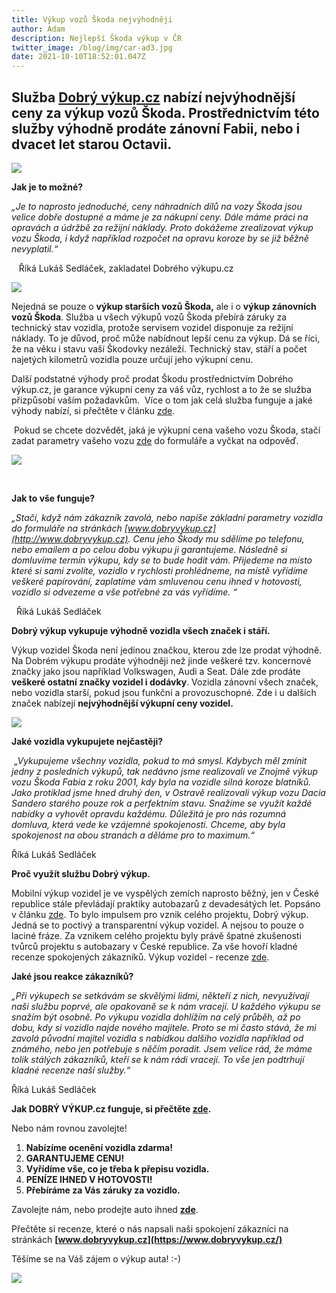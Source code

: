 ```yaml
---
title: Výkup vozů Škoda nejvýhodněji
author: Adam
description: Nejlepší Škoda výkup v ČR
twitter_image: /blog/img/car-ad3.jpg
date: 2021-10-10T18:52:01.047Z
---
```

## Služba [Dobrý výkup.cz](https://www.dobryvykup.cz/) nabízí nejvýhodnější ceny za výkup vozů Škoda. Prostřednictvím této služby výhodně prodáte zánovní Fabii, nebo i dvacet let starou Octavii.

![](/blog/img/skoda-fabia-2000-2007-2.png)

**Jak je to možné?**

*„Je to naprosto jednoduché, ceny náhradních dílů na vozy Škoda jsou velice dobře dostupné a máme je za nákupní ceny. Dále máme práci na opravách a údržbě za režijní náklady. Proto dokážeme zrealizovat výkup vozu Škoda, i když například rozpočet na opravu koroze by se již běžně nevyplatil.“*

   Říká Lukáš Sedláček, zakladatel Dobrého výkupu.cz

![](/blog/img/malé-money.jpg)

Nejedná se pouze o **výkup starších vozů Škoda,** ale i o **výkup zánovních vozů Škoda**. Služba u všech výkupů vozů Škoda přebírá záruky za technický stav vozidla, protože servisem vozidel disponuje za režijní náklady. To je důvod, proč může nabídnout lepší cenu za výkup. Dá se říci, že na věku i stavu vaší Škodovky nezáleží. Technický stav, stáří a počet najetých kilometrů vozidla pouze určují jeho výkupní cenu.

Další podstatné výhody proč prodat Škodu prostřednictvím Dobrého výkup.cz, je garance výkupní ceny za váš vůz, rychlost a to že se služba přizpůsobí vaším požadavkům.  Více o tom jak celá služba funguje a jaké výhody nabízí, si přečtěte v článku [zde](https://www.dobryvykup.cz/blog/2021/06/mobiln%C3%AD-v%C3%BDkup-cesta-jak-nejl%C3%A9pe-prodat-auto).

 Pokud se chcete dozvědět, jaká je výkupní cena vašeho vozu Škoda, stačí zadat parametry vašeho vozu [zde](https://www.dobryvykup.cz/#bottom) do formuláře a vyčkat na odpověď. 

![](/blog/img/skoda-fabia.png)

 

**Jak to vše funguje?**

*„Stačí, když nám zákazník zavolá, nebo napíše základní parametry vozidla do formuláře na stránkách [www.dobryvykup.cz](http://www.dobryvykup.cz). Cenu jeho Škody mu sdělíme po telefonu, nebo emailem a po celou dobu výkupu ji garantujeme. Následně si domluvíme termín výkupu, kdy se to bude hodit vám. Přijedeme na místo které si sami zvolíte, vozidlo v rychlosti prohlédneme, na místě vyřídíme veškeré papírování, zaplatíme vám smluvenou cenu ihned v hotovosti, vozidlo si odvezeme a vše potřebné za vás vyřídíme. “*  

  Říká Lukáš Sedláček

**Dobrý výkup vykupuje výhodně vozidla všech značek i stáří.**

Výkup vozidel Škoda není jedinou značkou, kterou zde lze prodat výhodně. Na Dobrém výkupu prodáte výhodněji než jinde veškeré tzv. koncernové značky jako jsou například Volkswagen, Audi a Seat. Dále zde prodáte **veškeré ostatní značky vozidel i dodávky**. Vozidla zánovní všech značek, nebo vozidla starší, pokud jsou funkční a provozuschopné. Zde i u dalších značek nabízejí **nejvýhodnější výkupní ceny vozidel.**  

![](/blog/img/300x300x100x0_f2152988_01.jpg)

**Jaké vozidla vykupujete nejčastěji?**

 *„Vykupujeme všechny vozidla, pokud to má smysl. Kdybych měl zmínit jedny z posledních výkupů, tak nedávno jsme realizovali ve Znojmě výkup vozu Škoda Fabia z roku 2001, kdy byla na vozidle silná koroze blatníků. Jako protiklad jsme hned druhý den, v Ostravě realizovali výkup vozu Dacia Sandero starého pouze rok a perfektním stavu. Snažíme se využít každé nabídky a vyhovět opravdu každému. Důležitá je pro nás rozumná domluva, která vede ke vzájemné spokojenosti. Chceme, aby byla spokojenost na obou stranách a děláme pro to maximum.“*

Říká Lukáš Sedláček

**Proč využít službu Dobrý výkup.**

Mobilní výkup vozidel je ve vyspělých zemích naprosto běžný, jen v České republice stále převládají praktiky autobazarů z devadesátých let. Popsáno v článku [zde](https://www.dobryvykup.cz/blog/2021/06/jak-na-prodej-auta-autobazary-jedou-st%C3%A1le-v-praktik%C3%A1ch-z-devades%C3%A1tek). To bylo impulsem pro vznik celého projektu, Dobrý výkup. Jedná se to poctivý a transparentní výkup vozidel. A nejsou to pouze o laciné fráze. Za vznikem celého projektu byly právě špatné zkušenosti tvůrců projektu s autobazary v České republice. Za vše hovoří kladné recenze spokojených zákazníků. Výkup vozidel - recenze [zde](https://www.dobryvykup.cz/).

**Jaké jsou reakce zákazníků?**    

*„Při výkupech se setkávám se skvělými lidmi, někteří z nich, nevyužívají naši službu poprvé, ale opakovaně se k nám vracejí. U každého výkupu se snažím být osobně. Po výkupu vozidla dohlížím na celý průběh, až po dobu, kdy si vozidlo najde nového majitele. Proto se mi často stává, že mi zavolá původní majitel vozidla s nabídkou dalšího vozidla například od známého, nebo jen potřebuje s něčím poradit. Jsem velice rád, že máme tolik stálých zákazníků, kteří se k nám rádi vracejí. To vše jen podtrhují kladné recenze naší služby.“*

Říká Lukáš Sedláček

**Jak DOBRÝ VÝKUP.cz funguje, si přečtěte [zde](https://www.dobryvykup.cz/blog/2021/06/mobiln%C3%AD-v%C3%BDkup-cesta-jak-nejl%C3%A9pe-prodat-auto).**

Nebo nám rovnou zavolejte!

1. **Nabízíme ocenění vozidla zdarma!**
2. **GARANTUJEME CENU!**
3. **Vyřídíme vše, co je třeba k přepisu vozidla.**
4. **PENÍZE IHNED V HOTOVOSTI!**
5. **Přebíráme za Vás záruky za vozidlo.**

Zavolejte nám, nebo prodejte auto ihned **[zde](https://www.dobryvykup.cz/#bottom)**.

Přečtěte si recenze, které o nás napsali naši spokojení zákazníci na stránkách **[www.dobryvykup.cz](https://www.dobryvykup.cz/)**

Těšíme se na Váš zájem o výkup auta! :-)

![](/blog/img/car-ad3.jpg)